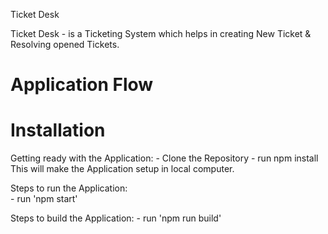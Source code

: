 Ticket Desk

Ticket Desk - is a Ticketing System which helps in creating New Ticket & Resolving opened Tickets.

# Application Flow


# Installation 

Getting ready with the Application:
    - Clone the Repository
    - run npm install
    This will make the Application setup in local computer.

Steps to run the Application:    
    - run 'npm start'

Steps to build the Application:
    - run 'npm run build'
